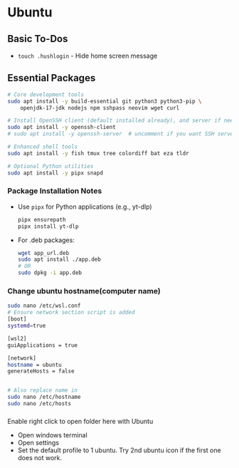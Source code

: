 # Ubuntu

## Basic To-Dos

- `touch .hushlogin` - Hide home screen message

## Essential Packages

```bash
# Core development tools
sudo apt install -y build-essential git python3 python3-pip \
    openjdk-17-jdk nodejs npm sshpass neovim wget curl

# Install OpenSSH client (default installed already), and server if needed
sudo apt install -y openssh-client
# sudo apt install -y openssh-server  # uncomment if you want SSH server inside WSL

# Enhanced shell tools
sudo apt install -y fish tmux tree colordiff bat eza tldr

# Optional Python utilities
sudo apt install -y pipx snapd
```

### Package Installation Notes

- Use `pipx` for Python applications (e.g., yt-dlp)

  ```bash
  pipx ensurepath
  pipx install yt-dlp
  ```

- For .deb packages:

  ```bash
  wget app_url.deb
  sudo apt install ./app.deb
  # OR
  sudo dpkg -i app.deb
  ```

### Change ubuntu hostname(computer name)

```bash
sudo nano /etc/wsl.conf
# Ensure network section script is added
[boot]
systemd=true

[wsl2]
guiApplications = true

[network]
hostname = ubuntu
generateHosts = false


# Also replace name in
sudo nano /etc/hostname
sudo nano /etc/hosts
```

###
Enable right click to open folder here with Ubuntu
- Open windows terminal
- Open settings
- Set the default profile to 1 ubuntu. Try 2nd ubuntu icon if the first one does not work.
